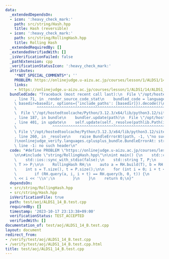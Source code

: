 ```yaml
---
data:
  _extendedDependsOn:
  - icon: ':heavy_check_mark:'
    path: src/string/Hash.hpp
    title: Hash (reversible)
  - icon: ':heavy_check_mark:'
    path: src/string/RollingHash.hpp
    title: Rolling Hash
  _extendedRequiredBy: []
  _extendedVerifiedWith: []
  _isVerificationFailed: false
  _pathExtension: cpp
  _verificationStatusIcon: ':heavy_check_mark:'
  attributes:
    '*NOT_SPECIAL_COMMENTS*': ''
    PROBLEM: https://onlinejudge.u-aizu.ac.jp/courses/lesson/1/ALDS1/14/ALDS1_14_B
    links:
    - https://onlinejudge.u-aizu.ac.jp/courses/lesson/1/ALDS1/14/ALDS1_14_B
  bundledCode: "Traceback (most recent call last):\n  File \"/opt/hostedtoolcache/Python/3.12.3/x64/lib/python3.12/site-packages/onlinejudge_verify/documentation/build.py\"\
    , line 71, in _render_source_code_stat\n    bundled_code = language.bundle(stat.path,\
    \ basedir=basedir, options={'include_paths': [basedir]}).decode()\n          \
    \         ^^^^^^^^^^^^^^^^^^^^^^^^^^^^^^^^^^^^^^^^^^^^^^^^^^^^^^^^^^^^^^^^^^^^^^^^^^^^^^^^^\n\
    \  File \"/opt/hostedtoolcache/Python/3.12.3/x64/lib/python3.12/site-packages/onlinejudge_verify/languages/cplusplus.py\"\
    , line 187, in bundle\n    bundler.update(path)\n  File \"/opt/hostedtoolcache/Python/3.12.3/x64/lib/python3.12/site-packages/onlinejudge_verify/languages/cplusplus_bundle.py\"\
    , line 401, in update\n    self.update(self._resolve(pathlib.Path(included), included_from=path))\n\
    \                ^^^^^^^^^^^^^^^^^^^^^^^^^^^^^^^^^^^^^^^^^^^^^^^^^^^^^^^^^\n \
    \ File \"/opt/hostedtoolcache/Python/3.12.3/x64/lib/python3.12/site-packages/onlinejudge_verify/languages/cplusplus_bundle.py\"\
    , line 260, in _resolve\n    raise BundleErrorAt(path, -1, \"no such header\"\
    )\nonlinejudge_verify.languages.cplusplus_bundle.BundleErrorAt: string/RollingHash.hpp:\
    \ line -1: no such header\n"
  code: "#define PROBLEM \"https://onlinejudge.u-aizu.ac.jp/courses/lesson/1/ALDS1/14/ALDS1_14_B\"\
    \n\n#include \"string/RollingHash.hpp\"\n\nint main() {\n    std::cin.tie(0);\n\
    \    std::ios::sync_with_stdio(false);\n    std::string T, P;\n    std::cin >>\
    \ T >> P;\n\n    RollingHash RH;\n    auto a = RH.build(T), b = RH.build(P);\n\
    \    int s = T.size(), t = P.size();\n\n    for (int i = 0; i + t <= s; i++) {\n\
    \        if (RH.query(a, i, i + t) == RH.query(b, 0, t)) {\n            std::cout\
    \ << i << '\\n';\n        }\n    }\n    return 0;\n}"
  dependsOn:
  - src/string/RollingHash.hpp
  - src/string/Hash.hpp
  isVerificationFile: true
  path: test/aoj/ALDS1_14_B.test.cpp
  requiredBy: []
  timestamp: '2023-10-17 23:13:38+09:00'
  verificationStatus: TEST_ACCEPTED
  verifiedWith: []
documentation_of: test/aoj/ALDS1_14_B.test.cpp
layout: document
redirect_from:
- /verify/test/aoj/ALDS1_14_B.test.cpp
- /verify/test/aoj/ALDS1_14_B.test.cpp.html
title: test/aoj/ALDS1_14_B.test.cpp
---
```


